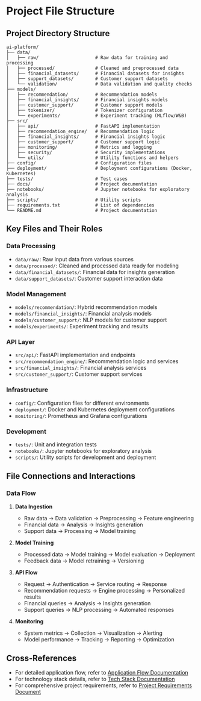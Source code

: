 # Project File Structure

## Project Directory Structure
```
ai-platform/
├── data/
│   ├── raw/                     # Raw data for training and processing
│   ├── processed/               # Cleaned and preprocessed data
│   ├── financial_datasets/      # Financial datasets for insights
│   ├── support_datasets/        # Customer support datasets
│   └── validation/              # Data validation and quality checks
├── models/
│   ├── recommendation/          # Recommendation models
│   ├── financial_insights/      # Financial insights models
│   ├── customer_support/        # Customer support models
│   ├── tokenizer/               # Tokenizer configuration
│   └── experiments/             # Experiment tracking (MLflow/W&B)
├── src/
│   ├── api/                     # FastAPI implementation
│   ├── recommendation_engine/   # Recommendation logic
│   ├── financial_insights/      # Financial insights logic
│   ├── customer_support/        # Customer support logic
│   ├── monitoring/              # Metrics and logging
│   ├── security/                # Security implementations
│   └── utils/                   # Utility functions and helpers
├── config/                      # Configuration files
├── deployment/                  # Deployment configurations (Docker, Kubernetes)
├── tests/                       # Test cases
├── docs/                        # Project documentation
├── notebooks/                   # Jupyter notebooks for exploratory analysis
├── scripts/                     # Utility scripts
├── requirements.txt             # List of dependencies
└── README.md                    # Project documentation
```

## Key Files and Their Roles

### Data Processing
- `data/raw/`: Raw input data from various sources
- `data/processed/`: Cleaned and processed data ready for modeling
- `data/financial_datasets/`: Financial data for insights generation
- `data/support_datasets/`: Customer support interaction data

### Model Management
- `models/recommendation/`: Hybrid recommendation models
- `models/financial_insights/`: Financial analysis models
- `models/customer_support/`: NLP models for customer support
- `models/experiments/`: Experiment tracking and results

### API Layer
- `src/api/`: FastAPI implementation and endpoints
- `src/recommendation_engine/`: Recommendation logic and services
- `src/financial_insights/`: Financial analysis services
- `src/customer_support/`: Customer support services

### Infrastructure
- `config/`: Configuration files for different environments
- `deployment/`: Docker and Kubernetes deployment configurations
- `monitoring/`: Prometheus and Grafana configurations

### Development
- `tests/`: Unit and integration tests
- `notebooks/`: Jupyter notebooks for exploratory analysis
- `scripts/`: Utility scripts for development and deployment

## File Connections and Interactions

### Data Flow
1. **Data Ingestion**
   - Raw data → Data validation → Preprocessing → Feature engineering
   - Financial data → Analysis → Insights generation
   - Support data → Processing → Model training

2. **Model Training**
   - Processed data → Model training → Model evaluation → Deployment
   - Feedback data → Model retraining → Versioning

3. **API Flow**
   - Request → Authentication → Service routing → Response
   - Recommendation requests → Engine processing → Personalized results
   - Financial queries → Analysis → Insights generation
   - Support queries → NLP processing → Automated responses

4. **Monitoring**
   - System metrics → Collection → Visualization → Alerting
   - Model performance → Tracking → Reporting → Optimization

## Cross-References
- For detailed application flow, refer to [Application Flow Documentation](App-flow.md)
- For technology stack details, refer to [Tech Stack Documentation](Tech-stack.md)
- For comprehensive project requirements, refer to [Project Requirements Document](PRD.md)
